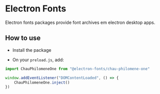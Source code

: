 # Electron Fonts

Electron fonts packages provide font archives em electron desktop apps.

## How to use

* Install the package

* On your `preload.js`, add:

```ts
import ChauPhilomeneOne from "@electron-fonts/chau-philomene-one"

window.addEventListener("DOMContentLoaded", () => {
    ChauPhilomeneOne.inject()
})
```